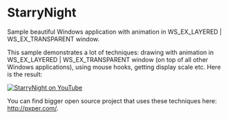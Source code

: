 # StarryNight
Sample beautiful Windows application with animation in WS_EX_LAYERED | WS_EX_TRANSPARENT window.

This sample demonstrates a lot of techniques: drawing with animation in WS_EX_LAYERED | WS_EX_TRANSPARENT
window (on top of all other Windows applications), using mouse hooks, getting display scale etc.
Here is the result:

[![StarryNight on YouTube](https://img.youtube.com/vi/2js1YMyeiBk/0.jpg)](https://www.youtube.com/watch?v=2js1YMyeiBk)

You can find bigger open source project that uses these techniques here: http://pxper.com/.